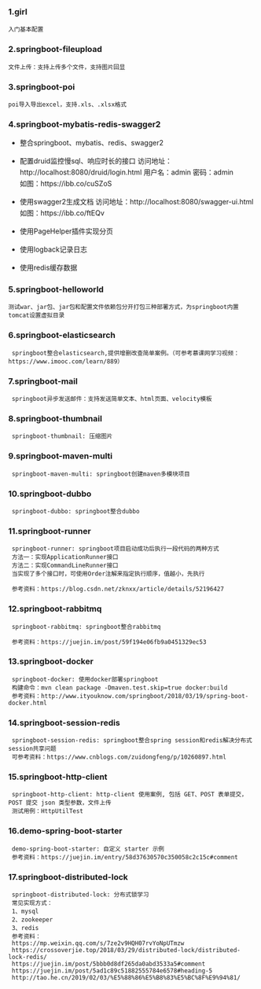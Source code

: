 ### 1.girl

    入门基本配置

### 2.springboot-fileupload

    文件上传：支持上传多个文件，支持图片回显
    
### 3.springboot-poi
  
    poi导入导出excel，支持.xls、.xlsx格式    

### 4.springboot-mybatis-redis-swagger2

-   <p style="line-height:23px">整合springboot、mybatis、redis、swagger2</p>
-   <p style="line-height:23px"> 配置druid监控慢sql、响应时长的接口  
    访问地址：http://localhost:8080/druid/login.html         
    用户名：admin 密码：admin <br/>
    如图：https://ibb.co/cuSZoS </p>
-   <p style="line-height:23px"> 使用swagger2生成文档    
    访问地址：http://localhost:8080/swagger-ui.html <br/>
    如图：https://ibb.co/ftEQv </p>
-   <p style="line-height:23px">使用PageHelper插件实现分页</p>
-   <p style="line-height:23px">使用logback记录日志 <br/></p>   
-   <p style="line-height:23px">使用redis缓存数据 <br/></p>


### 5.springboot-helloworld
  
    测试war、jar包、jar包和配置文件依赖包分开打包三种部署方式，为springboot内置tomcat设置虚拟目录 
    
    
### 6.springboot-elasticsearch  
    
     springboot整合elasticsearch,提供增删改查简单案例。（可参考慕课网学习视频：https://www.imooc.com/learn/889）
     

### 7.springboot-mail  
    
     springboot异步发送邮件：支持发送简单文本、html页面、velocity模板
     
### 8.springboot-thumbnail
    
     springboot-thumbnail: 压缩图片  

### 9.springboot-maven-multi
    
     springboot-maven-multi: springboot创建maven多模块项目
     
### 10.springboot-dubbo
    
     springboot-dubbo: springboot整合dubbo
     
### 11.springboot-runner
    
     springboot-runner: springboot项目启动成功后执行一段代码的两种方式
     方法一：实现ApplicationRunner接口
     方法二：实现CommandLineRunner接口
     当实现了多个接口时，可使用Order注解来指定执行顺序，值越小，先执行
     
     参考资料：https://blog.csdn.net/zknxx/article/details/52196427
     
     
### 12.springboot-rabbitmq
    
     springboot-rabbitmq: springboot整合rabbitmq
     
     参考资料：https://juejin.im/post/59f194e06fb9a0451329ec53
     
     
### 13.springboot-docker
    
     springboot-docker: 使用docker部署springboot
     构建命令：mvn clean package -Dmaven.test.skip=true docker:build
     参考资料：http://www.ityouknow.com/springboot/2018/03/19/spring-boot-docker.html
      
### 14.springboot-session-redis
    
     springboot-session-redis: springboot整合spring session和redis解决分布式session共享问题
     可参考资料：https://www.cnblogs.com/zuidongfeng/p/10260897.html
     
     
### 15.springboot-http-client
    
     springboot-http-client: http-client 使用案例, 包括 GET、POST 表单提交，POST 提交 json 类型参数，文件上传
     测试用例：HttpUtilTest
  
### 16.demo-spring-boot-starter
    
     demo-spring-boot-starter: 自定义 starter 示例
     参考资料：https://juejin.im/entry/58d37630570c350058c2c15c#comment


### 17.springboot-distributed-lock
       
     springboot-distributed-lock: 分布式锁学习
     常见实现方式：
     1、mysql
     2、zookeeper
     3、redis
     参考资料：
     https://mp.weixin.qq.com/s/7ze2v9HQH07rvYoNpUTmzw
     https://crossoverjie.top/2018/03/29/distributed-lock/distributed-lock-redis/
     https://juejin.im/post/5bbb0d8df265da0abd3533a5#comment
     https://juejin.im/post/5ad1c89c51882555784e6578#heading-5
     http://tao.he.cn/2019/02/03/%E5%88%86%E5%B8%83%E5%BC%8F%E9%94%81/
     
     
